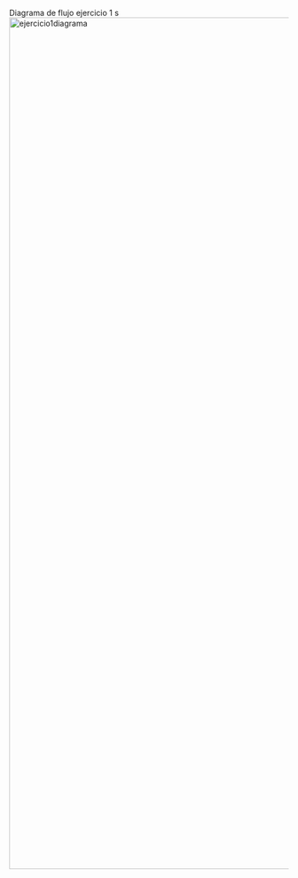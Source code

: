  Diagrama de flujo ejercicio 1 s
<img width="3260" height="1535" alt="ejercicio1diagrama" src="https://github.com/user-attachments/assets/3a5e3abf-064a-4879-8b9a-dd4791369e93" />


